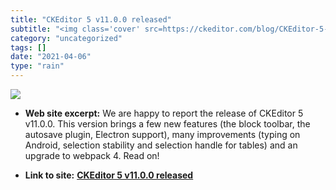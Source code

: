 ```yaml
---
title: "CKEditor 5 v11.0.0 released"
subtitle: "<img class='cover' src=https://ckeditor.com/blog/CKEditor-5-v11.0.0-released/feature.jpg>"
category: "uncategorized"
tags: []
date: "2021-04-06"
type: "rain"
---
```

<img class="cover" src=https://ckeditor.com/blog/CKEditor-5-v11.0.0-released/feature.jpg>



* **Web site excerpt:** We are happy to report the release of CKEditor 5 v11.0.0. This version brings a few new features (the block toolbar, the autosave plugin, Electron support), many improvements (typing on Android, selection stability and selection handle for tables) and an upgrade to webpack 4. Read on!

* **Link to site:** **[CKEditor 5 v11.0.0 released](https://ckeditor.com/blog/CKEditor-5-v11.0.0-released)**
